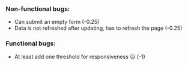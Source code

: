 ### Non-functional bugs:
- Can submit an empty form (-0.25)
- Data is not refreshed after updating, has to refresh the page (-0.25)

### Functional bugs:
- At least add one threshold for responsiveness 😑 (-1)